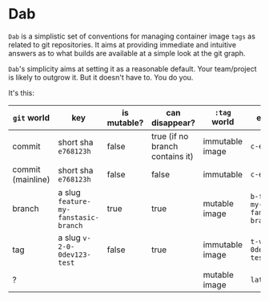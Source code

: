 # Dab

`Dab` is a simplistic set of conventions for managing container image `tags` as 
related to git repositories. It aims at providing immediate and intuitive answers 
as to what builds are available at a simple look at the git graph.

`Dab`'s simplicity aims at setting it as a reasonable default.
Your team/project is likely to outgrow it. But it doesn't have to. You do you.

It's this:

| `git` world       | key                                  | is mutable? | can disappear?                   | `:tag` world    | example                          |
|-------------------|--------------------------------------|-------------|----------------------------------|-----------------|----------------------------------|
| commit            | short sha `e768123h`                 | false       | true  (if no branch contains it) | immutable image | `c-e768123h`                     |
| commit (mainline) | short sha `e768123h`                 | false       | false                            | immutable       | `c-e768123h`                     |
| branch            | a slug `feature-my-fanstasic-branch` | true        | true                             | mutable image   | `b-feature-my-fanstastic-branch` |
| tag               | a slug `v-2-0-0dev123-test`          | false       | true                             | immutable image | `t-v-2-0-0dev123-test `          |
| ?                 |                                      |             |                                  | mutable image   | `latest`                         |
